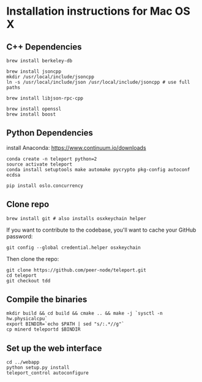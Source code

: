 # Installation instructions for Mac OS X 

## C++ Dependencies

```
brew install berkeley-db

brew install jsoncpp
mkdir /usr/local/include/jsoncpp
ln -s /usr/local/include/json /usr/local/include/jsoncpp # use full paths

brew install libjson-rpc-cpp

brew install openssl
brew install boost

```

Python Dependencies
-----

install Anaconda: https://www.continuum.io/downloads

```
conda create -n teleport python=2
source activate teleport
conda install setuptools make automake pycrypto pkg-config autoconf ecdsa

pip install oslo.concurrency
```

Clone repo
-----

```
brew install git # also installs osxkeychain helper
```
If you want to contribute to the codebase, you'll want to cache your GitHub password: 
```
git config --global credential.helper osxkeychain
```
Then clone the repo: 
```
git clone https://github.com/peer-node/teleport.git
cd teleport
git checkout tdd
```

Compile the binaries
-----

```
mkdir build && cd build && cmake .. && make -j `sysctl -n hw.physicalcpu`
export BINDIR=`echo $PATH | sed "s/:.*//g"`
cp minerd teleportd $BINDIR
```

Set up the web interface 
-----

```
cd ../webapp 
python setup.py install
teleport_control autoconfigure
```

